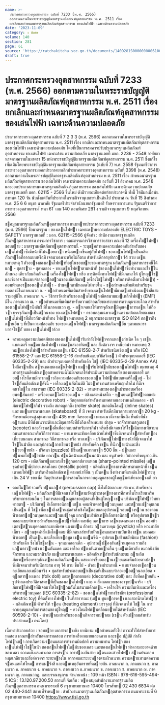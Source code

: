 ```yaml
---
name: >-
  ประกาศกระทรวงอุตสาหกรรม ฉบับที่ 7233 (พ.ศ. 2566)
  ออกตามความในพระราชบัญญัติมาตรฐานผลิตภัณฑ์อุตสาหกรรม พ.ศ. 2511 เรื่อง
  ยกเลิกและกำหนดมาตรฐานผลิตภัณฑ์อุตสาหกรรม ของเล่นไฟฟ้า เฉพาะด้านความปลอดภัย
date: '2023-11-09'
category: ง พิเศษ
volume: 140
section: 281
page: 61
source: 'https://ratchakitcha.soc.go.th/documents/140D281S0000000006100.pdf'
draft: true
---
```


# ประกาศกระทรวงอุตสาหกรรม ฉบับที่ 7233 (พ.ศ. 2566) ออกตามความในพระราชบัญญัติมาตรฐานผลิตภัณฑ์อุตสาหกรรม พ.ศ. 2511 เรื่อง ยกเลิกและกำหนดมาตรฐานผลิตภัณฑ์อุตสาหกรรม ของเล่นไฟฟ้า เฉพาะด้านความปลอดภัย

ประกาศกระทรวงอุตสาหกรรม ฉบับที่ 7 2 3 3 (พ.ศ. 2566) ออกตามความในพระราชบัญญัติมาตรฐานผลิตภัณฑ์อุตสาหกรรม พ.ศ. 2511 เรื่อง ยกเลิกและกาหนดมาตรฐานผลิตภัณฑ์อุตสาหกรรม ของเล่นไฟฟ้า เฉพาะด้านความปลอดภัย โดยที่เป็นการสมควรปรับปรุงมาตรฐานผลิตภัณฑ์อุตสาหกรรม ของเล่นไฟฟ้า เฉพาะด้าน ความปลอดภัย มาตรฐานเลขที่ มอก. 2236 - 2548 อาศัยอานาจตามความในมาตรา 15 แห่งพระราชบัญญัติมาตรฐานผลิตภัณฑ์อุตสาหกรรม พ.ศ. 2511 ซึ่งแก้ไขเพิ่มเติมโดยพระราชบัญญัติมาตรฐานผลิตภัณฑ์อุตสาหกรรม (ฉบับที่ 7) พ.ศ. 2558 รัฐมนตรีว่าการกระทรวงอุตสาหกรรมออกประกาศยกเลิกประกาศกระทรวงอุตสาหกรรม ฉบับที่ 3398 (พ.ศ. 2548) ออกตามความในพระราชบัญญัติมาตรฐานผลิตภัณฑ์อุตสาหกรรม พ.ศ. 2511 เรื่อง กำหนดมาตรฐานผลิตภัณฑ์อุตสาหกรรม ของเล่นไฟฟ้า เฉพาะด้านความปลอดภัย ลงวันที่ 31 สิงหาคม พ.ศ. 2548 และออกประกาศกาหนดมาตรฐานผลิตภัณฑ์อุตสาหกรรม ของเล่นไฟฟ้า เฉพาะด้านความปลอดภัย มาตรฐานเลขที่ มอก. 62115 - 2566 ขึ้นใหม่ ดังมีรายละเอียดต่อท้ายประกาศนี้ ทั้งนี้ ให้มีผลเมื่อพ้นกาหนด 120 วัน นับตั้งแต่วันที่ประกาศในราชกิจจานุเบกษาเป็นต้นไป ประกาศ ณ วันที่ 15 สิงหำคม พ.ศ. 25 6 6 อนุชา นาคาศัย รัฐมนตรีประจำสำนักนายกรัฐมนตรี รักษาราชการแทน รัฐมนตรีว่าการกระทรวงอุตสาหกรรม ้ หนา 61 ่ เลม 140 ตอนพิเศษ 281 ง ราชกิจจานุเบกษา 9 พฤศจิกายน 2566

ขอมูลมาตรฐานผลิตภัณฑอุตสาหกรรม แนบทายประกาศกระทรวงอุตสาหกรรม ฉบับที่ 7233 (พ.ศ. 2566) ชื่อมาตรฐาน : ของเลนไฟฟา เฉพาะดานความปลอดภัย ELECTRIC TOYS – SAFETY มาตรฐานเลขที่ : มอก. 62115−2566 ผู้จัดทํา : สํานักงานมาตรฐานผลิตภัณฑอุตสาหกรรม กรรมการวิชาการ : คณะกรรมการวิชาการรายสาขา คณะที่ 12 เครื่องใชไฟฟา ขอบขาย : มาตรฐานผลิตภัณฑอุตสาหกรรมนี้ - ระบุขอกําหนดความปลอดภัยสําหรับของเลนไฟฟาซึ่งมีหน้าที่ไม่นอยกวา หนึ่งอยางขึ้นอยู่กับไฟฟา ของเลนไฟฟาเป็นผลิตภัณฑใดที่ออกแบบหรือมี เจตนาเฉพาะหรือไม่ก็ตาม สําหรับเด็กอายุต่ํากวา 14 ขวบ เลน หมายเหตุ 1 ตัวอยางของเลนไฟฟาที่อยู่ในขอบขายของมาตรฐาน ผลิตภัณฑอุตสาหกรรมนี้ได้แก - ชุดสราง - ชุดทดลอง - ของเลนไฟฟาตามหน้าที่ (ของเลนไฟฟาซึ่งทํางานและใชในลักษณะ เดียวกับผลิตภัณฑ เครื่องใชไฟฟา หรือ การติดตั้งทางไฟฟาที่มีเจตนาให้ ผู้ใหญใช และซึ่งอาจเป็นแบบจําลองยอสวนของผลิตภัณฑ เครื่องใชไฟฟา หรือการติดตั้งทางไฟฟา) - คอมพิวเตอรของเลนไฟฟา - บ้านตุกตามีหลอดไฟภายใน - ขอกําหนดเพิ่มเติมสําหรับชุดทดลองมีในภาคผนวก ก. - ขอกําหนดเพิ่มเติมสําหรับของเลนไฟฟามีแหลงกําเนิดแผรังสีแสงรวมอยู่มีใน ภาคผนวก จ. - วิธีการวัดสําหรับของเลนไฟฟาผลิตสนามแมเหล็กไฟฟา (EMF) มีใน ภาคผนวก ฌ. - ขอกําหนดเพิ่มเติมสําหรับความปลอดภัยของระบบการควบคุมระยะไกล สําหรับของเลนไฟฟานั่งขับขี่ มีในภาคผนวก ญ. - ถาเจตนาให้บรรจุภัณฑมีคุณคำการเลน ให้ถือวา บรรจุภัณฑเป็นสวนของ ของเลนไฟฟา - ครอบคลุมเฉพาะดานความปลอดภัยของของเลนไฟฟาที่เกี่ยวกับหน้าที่ทาง ไฟฟา หมายเหตุ 2 อนุกรมของมาตรฐาน ISO 8124 กลาวถึงดานอื่น ๆ ที่เป็นความปลอดภัย ของของเลนไฟฟา มาตรฐานผลิตภัณฑอื่น ๆตามแนวราบอาจใชกั บของ เลนไฟฟาด้วย

- ครอบคลุมความปลอดภัยของของเลนไฟฟารับกําลังไฟฟาจากแหลงกําเนิด ใด ๆ เชน แบตเตอรี่ หมอแปลงไฟฟา เซลลแสงอาทิตย และ สิ่งต่อวงจร เหนี่ยวนํา หมายเหตุ 3 หมอแปลงไฟฟาสําหรับของเลน (IEC 61558-2-7 สําหรับชนิดเชิงเสน หรือ IEC 61558-2-7 และ IEC 61558-2-16 สําหรับชนิดแบบวิธีสวิตช ) ตัวประจุแบตเตอรี่ (IEC 60335-2-29) และ ตัวประจุแบตเตอรี่สําหรับเด็ก ใช (IEC 60335-2-29 Annex AA) ไม่ถือวาเป็น สวนของของเลนไฟฟา แมวารับไฟฟากับของเลนไฟฟา หมายเหตุ 4 มาตรฐานผลิตภัณฑอุตสาหกรรมนี้ไม่มีเจตนาให้ประเมินความปลอดภัย ของแบตเตอรี่ แต่อยางไรก็ตามมีการกลาวถึงความปลอดภัยของของเลน ไฟฟามีแบตเตอรี่ใสอยู่ - ไม่ใชกับผลิตภัณฑดังนี้ - เครื่องเลนอัตโนมัติ ไม่วาทํางานด้วยเหรียญหรือไม่ ที่มีเจตนาใชใน สาธารณะ (IEC 60335-2-82) - ยานพาหนะของเลนประกอบเครื่องยนตสันดาป - เครื่องยนตไอน้ําของเลน - สลิงและหนังสติ๊ก - หุนยนตไฟฟาตกแต่ง (electric decorative robot) - วัตถุตกแต่งสําหรับงานเทศกาลและงานเฉลิมฉลอง - บริภัณฑไฟฟากีฬา รวมถึง สเกตลูกกลิ้ง (roller skate) สเกตอินไลน (inline skates) และ แผนกระดานสเกต (skateboard) ที่ มี เจตนา สําหรับเด็กมีมวลกายมากกวา 20 kg - จักรยานมีอานสูงสุดมากกวา 435 mm วัดระยะหางตามแนวดิ่งจากพื้นถึง พื้นผิวที่นั่งดานบน มีที่นั่งแนวระดับและมีชุดเสาตั้งที่นั่งถึงเครื่องหมาย ต่ําสุด - รถจักรยานสกูเตอร (scooter) และสิ่งขนสงอื่นที่ออกแบบสําหรับการกีฬา หรือซึ่งมีเจตนาให้ใชเดินทางเที่ยวบนถนนสาธารณะหรือวิถีสาธารณะ - ยานพาหนะขับเคลื่อนด้วยไฟฟาซึ่งมีเจตนาใชสําหรับทองเที่ยวบนถนน สาธารณะ วิถีสาธารณะ หรือ ทางเทา - บริภัณฑไฟฟาทางน้ําที่มีเจตนาให้ใชในน้ําลึก และอุปกรณการเรียนวายน้ํา สําหรับเด็ก เชน ที่นั่งวายน้ําและสิ่งชวยวายน้ํา - ปริศนา (puzzles) มีชิ้นสวนมากกวา 500 ชิ้น - ปนและปนพกใชกาซอัด ยกเวน ปนฉีดน้ําและปนพกน้ํา และ ธนูสําหรับ วิชาการยิงธนูยาวเกิน 120 cm - ผลิตภัณฑและเกมใชลูกดอกปลายแหลม (sharp-pointed missile) เชน ชุดปาเปามีปลายแหลมโลหะ (metallic point) - ผลิตภัณฑทางการศึกษาตามหน้าที่ เชน เตาอบไฟฟา เตารีดหรือผลิตภัณฑ ตามหน้าที่อื่น ๆ เป็นตน ซึ่งทํางานที่แรงดันไฟฟาระบุเกิน 24 V ขายเพื่อ วัตถุประสงคการสอนในการควบคุมดูแลของผู้ใหญแต่เพียงอยางเดี ยว

- ดอกไมไฟ รวมทั้ง ปนแกป (percussion cap) ซึ่งไม่ได้ออกแบบจําเพาะ สําหรับของเลนไฟฟา - ผลิตภัณฑที่มีเจตนาให้ใชตามวัตถุประสงคทางการศึกษาในโรงเรียนหรือ บริบทการสอนอื่น ๆ ในการสอดสองดูแลของผู้สอนที่เป็นผู้ใหญ เชน บริภัณฑไฟฟาวิทยาศาสตร - บริภัณฑ อิเล็กทรอนิกส เชน คอมพิวเตอรสวนบุคคล และสวนเฝาคุมเกม เป็นตน ที่ ใช เพื่อเขาถึงสวนชุดคําสั่งเชิงโตตอบและอุปกรณ รอบขางรวม ของคอมพิวเตอรสวนบุคคลและสวนเฝาคุม ยกเวนบริภัณฑอิเล็กทรอนิกส หรืออุปกรณรวมออกแบบจําเพาะสําหรับและมุงเปาที่เด็ก และมีคุ ณคำการ เลนของตนเอง เชน คอมพิวเตอรสวนบุคคลออกแบบพิเศษ แผงแปน อักขระ กานควบคุม (joystick) หรือ พวงมาลัยเลี้ยว - สวนชุดคําสั่งเชิงโตตอบ ที่มีเจตนาสําหรับพักผอนและความบันเทิง เชน เกมคอมพิวเตอร เป็นตน และสื่อเก็บขอมูล เชน แผนซีดี - อุปกรณเสริมสมัยนิยม (fashion) สําหรับเด็ก ซึ่งไม่ใชเลน - จุกนมหลอกเด็ก - อุปกรณปองกันสวนบุคคล รวมถึง แวนตาวายน้ํา แวนกันแดด และ เครื่อง ปองกันตาอยางอื่น ๆ เชนเดียวกับ หมวกนิรภัยจักรยาน และหมวกนิรภัย แผนกระดานสเกต - ผลิตภัณฑสําหรับนักสะสม ถาผลิตภัณฑหรือบรรจุภัณฑของผลิตภัณฑนั้น แสดงการชี้บอกอานงายและเห็นด้วยตาเปลา ซึ่งมีเจตนาสําหรับนักสะสม อายุ 14 ขวบ ขึ้นไป - ตัวอยางประเภทนี้ • แบบจําลองยอสวนละเอียดและเหมือนจริง • ชุดสําหรับประกอบเขาเป็นชุดที่เป็นแบบจําลองยอสวนละเอียด • ตุกตารองเพลง (folk doll) และตุกตาตกแต่ง (decorative doll) และ สิ่งที่คลายกัน • รูปจําลองประวัติศาสตรที่เป็นของเลนไฟฟา และ • สิ่งถอดแบบของอาวุธปนจริง - บริภัณฑไฟฟาที่มีเจตนาให้ใชรวมกันในสนามเด็กเลน - เครื่องให้ ความบันเทิงและเครื่องบริการสวนบุคคล (IEC 60335-2-82) - ของเลนไฟฟาทางวิชาชีพ (professional electric toy) ที่ติดตั้งทางไฟฟา ในที่สาธารณะ (เชน ศูนยการคา และสถานีรถไฟฟา) - ผลิตภัณฑมี ตัวทําให้ รอน (heating element) บรรจุอยู่ ที่มีเจตนาให้ ใช ใน การควบคุมดูแลหรือการสอนของผู้ใหญ - ดวงโคมไฟฟาเคลื่อนยายได้สําหรับเด็ก (IEC 60598-2-10) - ตัวเปาลมสําหรับของเลนกิจกรรมเปาลม (เชน ตัวเปาลมสําหรับปราสาทเดง กระโดด)

เนื้อหาประกอบด้วย : ขอบขาย เอกสารอางอิง บทนิยาม ขอกําหนดทั่วไป ภาวะทั่วไปสําหรับการ ทดสอบ เกณฑสําหรับลดการทดสอบ การทําเครื่องหมายและฉลาก และขอ ปฏิบัติ กําลังไฟฟาเขา การเกิดความรอนและการทํางานผิดปกติ ความทนทาน ไฟฟา ของเลนไฟฟาใชในน้ํา ของเลนไฟฟาใชกับของเหลว และของเลนไฟฟา ทําความสะอาดด้วยของเหลว ความแข็งแรงทางกล การสรำง การปองกันสาย ออนและสายไฟฟา สวนประกอบ หมุดเกลียวและสิ่งต่อวงจร ระยะหำงใน อากาศและระยะหางตามผิวฉนวน ความตานทานต่อความรอนและไฟไหม การแผรังสี และตนเหตุอันตรายที่คลายกัน ภาคผนวก ก. ภาคผนวก ข. ภาคผนวก ค. ภาคผนวก ง. ภาคผนวก จ. ภาคผนวก ฉ.ภาคผนวก ช. ภาคผนวก ซ. ภาคผนวก ฌ. ภาคผนวก ญ. ภาคผนวกฎ. และบรรณานุกรม จํานวนหน้า : 109 หน้า ISBN : 978-616-595-494-5 ICS : 13.120.97.200.50 สถานที่ จัดเก็บ : หองสมุดสํานักงานมาตรฐานผลิตภัณฑอุตสาหกรรม ถนนพระรามที่ 6 กรุงเทพมหานคร 10400 โทรศัพท 02 430 6834 ต่อ 02 440-2441 สถานที่จําหนาย : สํานักงานมาตรฐานผลิตภัณฑอุตสาหกรรม ถนนพระรามที่ 6 กรุงเทพมหานคร 10400 https://www.tisi.go.th
